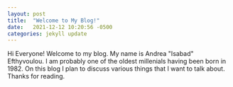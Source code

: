 ```yaml
---
layout: post
title:  "Welcome to My Blog!"
date:   2021-12-12 10:20:56 -0500
categories: jekyll update
---
```


Hi Everyone!  Welcome to my blog.  My name is Andrea "Isabad" Efthyvoulou.  I am probably one of the oldest millenials having been born in 1982.  On this blog I plan to discuss various things that I want to talk about.  Thanks for reading.
